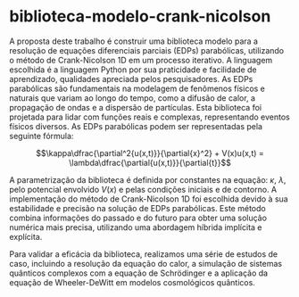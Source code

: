 # biblioteca-modelo-crank-nicolson
A proposta deste trabalho é construir uma biblioteca modelo para a resolução de equações diferenciais parciais (EDPs) parabólicas, utilizando o método de Crank-Nicolson 1D em um processo iterativo. A linguagem escolhida é a linguagem Python por sua praticidade e facilidade de aprendizado, qualidades apreciada pelos pesquisadores.
As EDPs parabólicas são fundamentais na modelagem de fenômenos físicos e naturais que variam ao longo do tempo, como a difusão de calor, a propagação de ondas e a dispersão de partículas. Esta biblioteca foi projetada para lidar com funções reais e complexas, representando eventos físicos diversos. As EDPs parabólicas podem ser representadas pela seguinte fórmula:

$$\kappa\dfrac{\partial^2{u(x,t)}}{\partial{x}^2} + V(x)u(x,t) = \lambda\dfrac{\partial{u(x,t)}}{\partial{t}}$$

A parametrização da biblioteca é definida por constantes na equação: $\kappa$, $\lambda$, pelo potencial envolvido $V(x)$ e pelas condições iniciais e de contorno. A implementação do método de Crank-Nicolson 1D foi escolhida devido à sua estabilidade e precisão na solução de EDPs parabólicas. Este método combina informações do passado e do futuro para obter uma solução numérica mais precisa, utilizando uma abordagem híbrida implícita e explícita.

Para validar a eficácia da biblioteca, realizamos uma série de estudos de caso, incluindo a resolução da equação do calor, a simulação de sistemas quânticos complexos com a equação de Schrödinger e a aplicação da equação de Wheeler-DeWitt em modelos cosmológicos quânticos.

